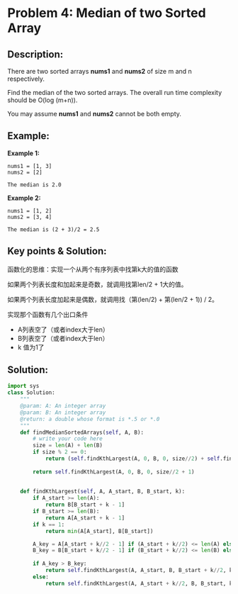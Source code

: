# Problem 4: Median of two Sorted Array

## Description:

There are two sorted arrays **nums1** and **nums2** of size m and n respectively.

Find the median of the two sorted arrays. The overall run time complexity should be O\(log \(m+n\)\).

You may assume **nums1** and **nums2** cannot be both empty.

## Example:

**Example 1:**

```text
nums1 = [1, 3]
nums2 = [2]

The median is 2.0
```

**Example 2:**

```text
nums1 = [1, 2]
nums2 = [3, 4]

The median is (2 + 3)/2 = 2.5
```

## Key points & Solution:

函数化的思维：实现一个从两个有序列表中找第k大的值的函数

如果两个列表长度和加起来是奇数，就调用找第len/2 + 1大的值。

如果两个列表长度加起来是偶数，就调用找（第\(len/2\) + 第\(len/2 + 1\)\) / 2。

实现那个函数有几个出口条件

* A列表空了（或者index大于len）
* B列表空了（或者index大于len）
* k 值为1了

## Solution:

```python
import sys
class Solution:
    """
    @param: A: An integer array
    @param: B: An integer array
    @return: a double whose format is *.5 or *.0
    """
    def findMedianSortedArrays(self, A, B):
        # write your code here
        size = len(A) + len(B)
        if size % 2 == 0:
            return (self.findKthLargest(A, 0, B, 0, size//2) + self.findKthLargest(A, 0, B, 0, size//2 + 1)) / 2
        
        return self.findKthLargest(A, 0, B, 0, size//2 + 1)
        
        
    def findKthLargest(self, A, A_start, B, B_start, k):
        if A_start >= len(A):
            return B[B_start + k - 1]
        if B_start >= len(B):
            return A[A_start + k - 1]
        if k == 1:
            return min(A[A_start], B[B_start])

        A_key = A[A_start + k//2 - 1] if (A_start + k//2) <= len(A) else sys.maxsize
        B_key = B[B_start + k//2 - 1] if (B_start + k//2) <= len(B) else sys.maxsize
        
        if A_key > B_key:
            return self.findKthLargest(A, A_start, B, B_start + k//2, k - k//2)
        else:
            return self.findKthLargest(A, A_start + k//2, B, B_start, k - k//2)            
```

